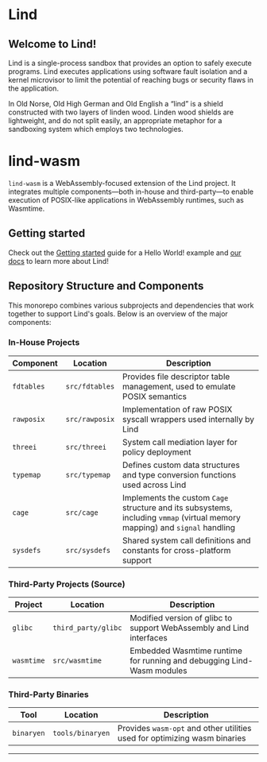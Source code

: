 # Lind

## Welcome to Lind!

Lind is a single-process sandbox that provides an option to safely execute programs. Lind executes applications using software fault isolation and a kernel microvisor to limit the potential of reaching bugs or security flaws in the application.

In Old Norse, Old High German and Old English a “lind” is a shield constructed with two layers of linden wood. Linden wood shields are lightweight, and do not split easily, an appropriate metaphor for a sandboxing system which employs two technologies.

# lind-wasm

`lind-wasm` is a WebAssembly-focused extension of the Lind project. It integrates multiple components—both in-house and third-party—to enable execution of POSIX-like applications in WebAssembly runtimes, such as Wasmtime.


## Getting started

Check out the [Getting started](https://lind-project.github.io/lind-wasm/getting-started/)
guide for a Hello World! example and [our docs](https://lind-project.github.io/lind-wasm/)
to learn more about Lind!



## Repository Structure and Components

This monorepo combines various subprojects and dependencies that work together to support Lind's goals. Below is an overview of the major components:

### In-House Projects

| Component     | Location          | Description                                                                 |
|---------------|-------------------|-----------------------------------------------------------------------------|
| `fdtables`    | `src/fdtables`    | Provides file descriptor table management, used to emulate POSIX semantics |
| `rawposix`    | `src/rawposix`    | Implementation of raw POSIX syscall wrappers used internally by Lind       |
| `threei`    | `src/threei`   | System call mediation layer for policy deployment                          |
| `typemap`   | `src/typemap`  | Defines custom data structures and type conversion functions used across Lind |
| `cage`      | `src/cage`     | Implements the custom `Cage` structure and its subsystems, including `vmmap` (virtual memory mapping) and `signal` handling |
| `sysdefs`     | `src/sysdefs`     | Shared system call definitions and constants for cross-platform support    |

### Third-Party Projects (Source)

| Project       | Location          | Description                                                                 |
|---------------|-------------------|-----------------------------------------------------------------------------|
| `glibc`       | `third_party/glibc` | Modified version of glibc to support WebAssembly and Lind interfaces       |
| `wasmtime`    | `src/wasmtime`    | Embedded Wasmtime runtime for running and debugging Lind-Wasm modules      |

### Third-Party Binaries

| Tool          | Location           | Description                                                                |
|---------------|--------------------|----------------------------------------------------------------------------|
| `binaryen`    | `tools/binaryen`   | Provides `wasm-opt` and other utilities used for optimizing wasm binaries |

---

